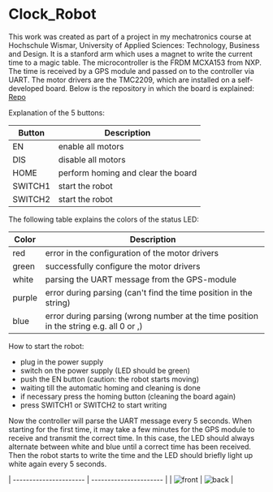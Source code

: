 # Clock_Robot
This work was created as part of a project in my mechatronics course at Hochschule Wismar, University of Applied Sciences: Technology, Business and Design. It is a stanford arm which uses a magnet to write the current time to a magic table. The microcontroller is the FRDM MCXA153 from NXP. The time is received by a GPS module and passed on to the controller via UART. The motor drivers are the TMC2209, which are installed on a self-developed board. Below is the repository in which the board is explained: [Repo](https://github.com/Fi-schi/StepperDriver-Shield_FRDM-MCXA153)

Explanation of the 5 buttons:

| Button | Description | 
|-------|-------|
| EN | enable all motors  | 
| DIS| disable all motors   | 
| HOME | perform homing and clear the board  |  
| SWITCH1| start the robot   |  
| SWITCH2 |  start the robot   |

The following table explains the colors of the status LED:

| Color | Description | 
|-------|-------|
| red | error in the configuration of the motor drivers  | 
| green| successfully configure the motor drivers  | 
| white | parsing the UART message from the GPS-module  |  
| purple| error during parsing (can't find the time position in the string)   |  
| blue |  error during parsing (wrong number at the time position in the string e.g. all 0 or ,)   |

How to start the robot:
* plug in the power supply
* switch on the power supply (LED should be green)
* push the EN button (caution: the robot starts moving)
* waiting till the automatic homing and cleaning is done
* if necessary press the homing button (cleaning the board again)
* press SWITCH1 or SWITCH2 to start writing

Now the controller will parse the UART message every 5 seconds. When starting for the first time, it may take a few minutes for the GPS module to receive and transmit the correct time. In this case, the LED should always alternate between white and blue until a correct time has been received. Then the robot starts to write the time and the LED should briefly light up white again every 5 seconds. 

| ---------------------- | ---------------------- |
| ![front](https://github.com/snech99/Cube_Solver_Robot/blob/main/pic/front.jpg) |  ![back](https://github.com/snech99/Cube_Solver_Robot/blob/main/pic/back.jpg) |